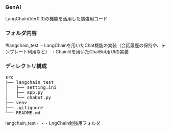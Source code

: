 ### GenAI
LangChain(Ver0.3)の機能を活用した勉強用コード

### フォルダ内容
#langchain_test
・LangChainを用いたChat機能の実装（会話履歴の保持や、テンプレート利用など）
・Chainlitを用いたChatBot用UIの実装

### ディレクトリ構成
<pre>
src
├── langchain_test
│   ├── setting.ini
│   ├── app.py
│   └── chabot.py
├── venv
├── .gitignore
└── README.md
</pre>

langchain_test・・・LngChain勉強用フォルダ